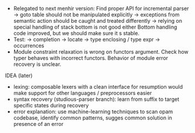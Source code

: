 - Relegated to next menhir version:
  Find proper API for incremental parser
  -> goto table should not be manipulated explicitly
  -> exceptions from semantic action should be caught and treated differently
  -> relying on special handling of stack bottom is not good either
     Bottom handling code improved, but we should make sure it s stable.
- Test:
  -> completion
  -> locate
  -> type enclosing / type expr
  -> occurrences
- Module constraint relaxation is wrong on functors argument. 
  Check how typer behaves with incorrect functors.
  Behavior of module error recovery is unclear.

IDEA (later)
- lexing: 
  composable lexers with a clean interface for resumption would make support
  for other languages / preprocessors easier
- syntax recovery (studious-parser branch):
  learn from suffix to target specific states during recovery
- error explanation:
  use machine-learning techniques to scan opam codebase, identify common
  patterns, sugges common solution in presence of an error
